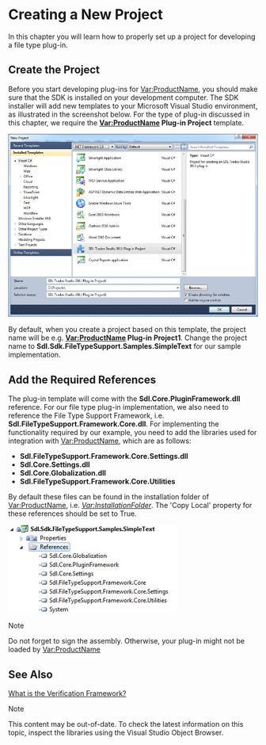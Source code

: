 Creating a New Project
===
In this chapter you will learn how to properly set up a project for developing a file type plug-in.

Create the Project
--

Before you start developing plug-ins for <Var:ProductName>, you should make sure that the SDK is installed on your development computer. The SDK installer will add new templates to your Microsoft Visual Studio environment, as illustrated in the screenshot below. For the type of plug-in discussed in this chapter, we require the **<Var:ProductName> Plug-in Project** template.

![PlugInTemplate](images/PlugInTemplate.jpg)

By default, when you create a project based on this template, the project name will be e.g. **<Var:ProductName> Plug-in Project1**. Change the project name to **Sdl.Sdk.FileTypeSupport.Samples.SimpleText** for our sample implementation.

Add the Required References
--

The plug-in template will come with the **Sdl.Core.PluginFramework.dll** reference. For our file type plug-in implementation, we also need to reference the File Type Support Framework, i.e. **Sdl.FileTypeSupport.Framework.Core.dll**. For implementing the functionality required by our example, you need to add the libraries used for integration with <Var:ProductName>, which are as follows:

* **Sdl.FileTypeSupport.Framework.Core.Settings.dll**
* **Sdl.Core.Settings.dll**
* **Sdl.Core.Globalization.dll**
* **Sdl.FileTypeSupport.Framework.Core.Utilities**

By default these files can be found in the installation folder of <Var:ProductName>, i.e. *<Var:InstallationFolder>*. The 'Copy Local' property for these references should be set to True.

![NativeFilterRef](images/NativeFilterRef.jpg)

>[!NOTE]
>
>Do not forget to sign the assembly. Otherwise, your plug-in might not be loaded by <Var:ProductName>

See Also
--


[What is the Verification Framework?](what_is_the_verification_framework.md)

>[!NOTE]
>
> This content may be out-of-date. To check the latest information on this topic, inspect the libraries using the Visual Studio Object Browser.